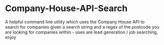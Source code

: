 # Company-House-API-Search
A helpful command line utility which uses the Company House API to search for companies given a search string and a regex of the postcode you are looking for companies within - uses are lead generation / job searching, enjoy
